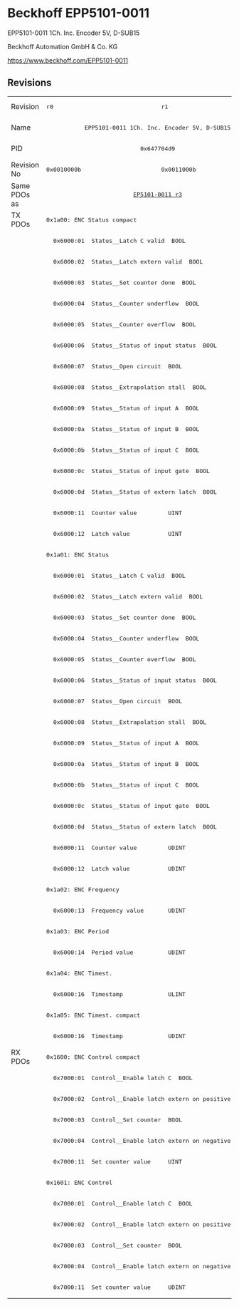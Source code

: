 # Beckhoff EPP5101-0011

EPP5101-0011 1Ch. Inc. Encoder 5V, D-SUB15

Beckhoff Automation GmbH & Co. KG

https://www.beckhoff.com/EPP5101-0011

## Revisions
<table>
<tr >
<td>Revision</td>
<td><pre>r0</pre></td>
<td><pre>r1</pre></td>
</tr>
<tr >
<td>Name</td>
<td colspan=2 align="center"><pre>EPP5101-0011 1Ch. Inc. Encoder 5V, D-SUB15</pre></td>
</tr>
<tr >
<td>PID</td>
<td colspan=2 align="center"><pre>0x647704d9</pre></td>
</tr>
<tr >
<td>Revision No</td>
<td><pre>0x0010000b</pre></td>
<td><pre>0x0011000b</pre></td>
</tr>
<tr >
<td>Same PDOs as</td>
<td colspan=2 align="center"><pre><a href="EP5101-0011">EP5101-0011 r3</a></pre></td>
</tr>
<tr class="txpdo pdosection">
<td rowspan=40 valign=top>TX PDOs</td>
<td colspan=2 align="left"><pre>0x1a00: ENC Status compact</pre></td>
<td></td>
</tr>
<tr class="txpdo">
<td colspan=2 align="left"><pre>  0x6000:01  Status__Latch C valid  BOOL</pre></td>
</tr>
<tr class="txpdo">
<td colspan=2 align="left"><pre>  0x6000:02  Status__Latch extern valid  BOOL</pre></td>
</tr>
<tr class="txpdo">
<td colspan=2 align="left"><pre>  0x6000:03  Status__Set counter done  BOOL</pre></td>
</tr>
<tr class="txpdo">
<td colspan=2 align="left"><pre>  0x6000:04  Status__Counter underflow  BOOL</pre></td>
</tr>
<tr class="txpdo">
<td colspan=2 align="left"><pre>  0x6000:05  Status__Counter overflow  BOOL</pre></td>
</tr>
<tr class="txpdo">
<td colspan=2 align="left"><pre>  0x6000:06  Status__Status of input status  BOOL</pre></td>
</tr>
<tr class="txpdo">
<td colspan=2 align="left"><pre>  0x6000:07  Status__Open circuit  BOOL</pre></td>
</tr>
<tr class="txpdo">
<td colspan=2 align="left"><pre>  0x6000:08  Status__Extrapolation stall  BOOL</pre></td>
</tr>
<tr class="txpdo">
<td colspan=2 align="left"><pre>  0x6000:09  Status__Status of input A  BOOL</pre></td>
</tr>
<tr class="txpdo">
<td colspan=2 align="left"><pre>  0x6000:0a  Status__Status of input B  BOOL</pre></td>
</tr>
<tr class="txpdo">
<td colspan=2 align="left"><pre>  0x6000:0b  Status__Status of input C  BOOL</pre></td>
</tr>
<tr class="txpdo">
<td colspan=2 align="left"><pre>  0x6000:0c  Status__Status of input gate  BOOL</pre></td>
</tr>
<tr class="txpdo">
<td colspan=2 align="left"><pre>  0x6000:0d  Status__Status of extern latch  BOOL</pre></td>
</tr>
<tr class="txpdo">
<td colspan=2 align="left"><pre>  0x6000:11  Counter value         UINT</pre></td>
</tr>
<tr class="txpdo">
<td colspan=2 align="left"><pre>  0x6000:12  Latch value           UINT</pre></td>
</tr>
<tr class="txpdo pdosection">
<td colspan=2 align="left"><pre>0x1a01: ENC Status</pre></td>
</tr>
<tr class="txpdo">
<td colspan=2 align="left"><pre>  0x6000:01  Status__Latch C valid  BOOL</pre></td>
</tr>
<tr class="txpdo">
<td colspan=2 align="left"><pre>  0x6000:02  Status__Latch extern valid  BOOL</pre></td>
</tr>
<tr class="txpdo">
<td colspan=2 align="left"><pre>  0x6000:03  Status__Set counter done  BOOL</pre></td>
</tr>
<tr class="txpdo">
<td colspan=2 align="left"><pre>  0x6000:04  Status__Counter underflow  BOOL</pre></td>
</tr>
<tr class="txpdo">
<td colspan=2 align="left"><pre>  0x6000:05  Status__Counter overflow  BOOL</pre></td>
</tr>
<tr class="txpdo">
<td colspan=2 align="left"><pre>  0x6000:06  Status__Status of input status  BOOL</pre></td>
</tr>
<tr class="txpdo">
<td colspan=2 align="left"><pre>  0x6000:07  Status__Open circuit  BOOL</pre></td>
</tr>
<tr class="txpdo">
<td colspan=2 align="left"><pre>  0x6000:08  Status__Extrapolation stall  BOOL</pre></td>
</tr>
<tr class="txpdo">
<td colspan=2 align="left"><pre>  0x6000:09  Status__Status of input A  BOOL</pre></td>
</tr>
<tr class="txpdo">
<td colspan=2 align="left"><pre>  0x6000:0a  Status__Status of input B  BOOL</pre></td>
</tr>
<tr class="txpdo">
<td colspan=2 align="left"><pre>  0x6000:0b  Status__Status of input C  BOOL</pre></td>
</tr>
<tr class="txpdo">
<td colspan=2 align="left"><pre>  0x6000:0c  Status__Status of input gate  BOOL</pre></td>
</tr>
<tr class="txpdo">
<td colspan=2 align="left"><pre>  0x6000:0d  Status__Status of extern latch  BOOL</pre></td>
</tr>
<tr class="txpdo">
<td colspan=2 align="left"><pre>  0x6000:11  Counter value         UDINT</pre></td>
</tr>
<tr class="txpdo">
<td colspan=2 align="left"><pre>  0x6000:12  Latch value           UDINT</pre></td>
</tr>
<tr class="txpdo pdosection">
<td colspan=2 align="left"><pre>0x1a02: ENC Frequency</pre></td>
</tr>
<tr class="txpdo">
<td colspan=2 align="left"><pre>  0x6000:13  Frequency value       UDINT</pre></td>
</tr>
<tr class="txpdo pdosection">
<td colspan=2 align="left"><pre>0x1a03: ENC Period</pre></td>
</tr>
<tr class="txpdo">
<td colspan=2 align="left"><pre>  0x6000:14  Period value          UDINT</pre></td>
</tr>
<tr class="txpdo pdosection">
<td colspan=2 align="left"><pre>0x1a04: ENC Timest.</pre></td>
</tr>
<tr class="txpdo">
<td colspan=2 align="left"><pre>  0x6000:16  Timestamp             ULINT</pre></td>
</tr>
<tr class="txpdo pdosection">
<td colspan=2 align="left"><pre>0x1a05: ENC Timest. compact</pre></td>
</tr>
<tr class="txpdo">
<td colspan=2 align="left"><pre>  0x6000:16  Timestamp             UDINT</pre></td>
</tr>
<tr class="rxpdo pdosection">
<td rowspan=12 valign=top>RX PDOs</td>
<td colspan=2 align="left"><pre>0x1600: ENC Control compact</pre></td>
<td></td>
</tr>
<tr class="rxpdo">
<td colspan=2 align="left"><pre>  0x7000:01  Control__Enable latch C  BOOL</pre></td>
</tr>
<tr class="rxpdo">
<td colspan=2 align="left"><pre>  0x7000:02  Control__Enable latch extern on positive edge  BOOL</pre></td>
</tr>
<tr class="rxpdo">
<td colspan=2 align="left"><pre>  0x7000:03  Control__Set counter  BOOL</pre></td>
</tr>
<tr class="rxpdo">
<td colspan=2 align="left"><pre>  0x7000:04  Control__Enable latch extern on negative edge  BOOL</pre></td>
</tr>
<tr class="rxpdo">
<td colspan=2 align="left"><pre>  0x7000:11  Set counter value     UINT</pre></td>
</tr>
<tr class="rxpdo pdosection">
<td colspan=2 align="left"><pre>0x1601: ENC Control</pre></td>
</tr>
<tr class="rxpdo">
<td colspan=2 align="left"><pre>  0x7000:01  Control__Enable latch C  BOOL</pre></td>
</tr>
<tr class="rxpdo">
<td colspan=2 align="left"><pre>  0x7000:02  Control__Enable latch extern on positive edge  BOOL</pre></td>
</tr>
<tr class="rxpdo">
<td colspan=2 align="left"><pre>  0x7000:03  Control__Set counter  BOOL</pre></td>
</tr>
<tr class="rxpdo">
<td colspan=2 align="left"><pre>  0x7000:04  Control__Enable latch extern on negative edge  BOOL</pre></td>
</tr>
<tr class="rxpdo">
<td colspan=2 align="left"><pre>  0x7000:11  Set counter value     UDINT</pre></td>
</tr>
</table>
